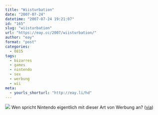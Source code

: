 ```yaml
---
title: "Wiisturbation"
date: "2007-07-24"
datetime: "2007-07-24 19:21:07"
id: "165"
slug: "wiisturbation"
url: "https://eay.cc/2007/wiisturbation/"
author: "eay"
format: "post"
categories:
  - 0815
tags:
  - bizarres
  - games
  - nintendo
  - sex
  - werbung
  - wii
meta:
  - yourls_shorturl: "http://eay.li/hd"
---
```


![](/uploads/2007/wiisturbation.gif) Wen spricht Nintendo eigentlich mit dieser Art von Werbung an? ([via](http://www.wiiwelt.com/2007/07/24/wii-erfolgreich-durch-extrem-gutes-marketing/))
